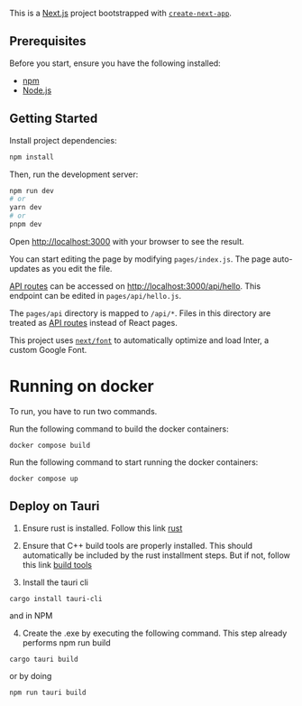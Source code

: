 This is a [Next.js](https://nextjs.org/) project bootstrapped with [`create-next-app`](https://github.com/vercel/next.js/tree/canary/packages/create-next-app).

## Prerequisites
Before you start, ensure you have the following installed:

- [npm](https://www.npmjs.com/get-npm)
- [Node.js](https://nodejs.org/)

## Getting Started

Install project dependencies:

```bash
npm install
```

Then, run the development server:

```bash
npm run dev
# or
yarn dev
# or
pnpm dev
```

Open [http://localhost:3000](http://localhost:3000) with your browser to see the result.

You can start editing the page by modifying `pages/index.js`. The page auto-updates as you edit the file.

[API routes](https://nextjs.org/docs/api-routes/introduction) can be accessed on [http://localhost:3000/api/hello](http://localhost:3000/api/hello). This endpoint can be edited in `pages/api/hello.js`.

The `pages/api` directory is mapped to `/api/*`. Files in this directory are treated as [API routes](https://nextjs.org/docs/api-routes/introduction) instead of React pages.

This project uses [`next/font`](https://nextjs.org/docs/basic-features/font-optimization) to automatically optimize and load Inter, a custom Google Font.

# Running on docker
To run, you have to run two commands.

Run the following command to build the docker containers:
```shell
docker compose build
```

Run the following command to start running the docker containers:
```shell
docker compose up
```


## Deploy on Tauri

1. Ensure rust is installed. Follow this link [rust](https://www.rust-lang.org/tools/install)

2. Ensure that C++ build tools are properly installed. This should automatically be included by the rust installment steps. But if not, follow this link [build tools](https://www.rust-lang.org/tools/install)

3. Install the tauri cli 
```shell 
cargo install tauri-cli
``` 
and in NPM

4. Create the .exe by executing the following command. This step already performs npm run build

```shell
cargo tauri build
```

or by doing

```shell
npm run tauri build
```
